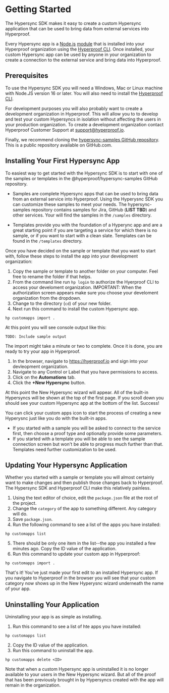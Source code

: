 # Getting Started

The Hypersync SDK makes it easy to create a custom Hypersync application that can be used to bring data from external services into Hyperproof.

Every Hypersync app is a [Node.js](https://nodejs.org/en/) [module](https://nodejs.org/api/modules.html) that is installed into your Hyperproof organization using the [Hyperproof CLI](./hyperproof-cli.md). Once installed, your custom Hypersync app can be used by anyone in your organization to create a connection to the external service and bring data into Hyperproof.

## Prerequisites

To use the Hypersync SDK you will need a Windows, Mac or Linux machine with Node.JS version 16 or later. You will also need to install the [Hyperproof CLI](./hyperproof-cli.md).

For development purposes you will also probably want to create a development organization in Hyperproof. This will allow you to to develop and test your custom Hypersyncs in isolation without affecting the users in your production organization. To create a development organization contact Hyperproof Customer Support at <support@hyperproof.io>.

Finally, we recommend cloning the [hypersync-samples GitHub repository](https://github.com/Hyperproof/hypersync-samples). This is a public repository available on GitHub.com.

## Installing Your First Hypersync App

To easiest way to get started with the Hypersync SDK is to start with one of the samples or templates in the @hyperproof/hypersync-samples GitHub repository.

- Samples are complete Hypersync apps that can be used to bring data from an external service into Hyperproof. Using the Hyperysnc SDK you can customize these samples to meet your needs. The hypersync-samples repository contains samples for Jira, GitHub (**LIST TBD**) and other services. Your will find the samples in the `/samples` directory.

- Templates provide you with the foundation of a Hyperync app and are a great starting point if you are targeting a service for which there is no sample, or if you want to start with a clean slate. Templates can be found in the `/templates` directory.

Once you have decided on the sample or template that you want to start with, follow these steps to install the app into your development organization:

1. Copy the sample or template to another folder on your computer. Feel free to rename the folder if that helps.
2. From the command line run `hp login` to authorize the Hyerproof CLI to access your develoment organization. IMPORTANT: When the authorization screen appears make sure you choose your develoment organization from the dropdown.
3. Change to the directory (`cd`) of your new folder.
4. Next run this command to install the custom Hypersync app.

```
hp customapps import .
```

At this point you will see console output like this:

```
TODO: Include sample output
```

The import might take a minute or two to complete. Once it is done, you are ready to try your app in Hyperproof.

1. In the browser, navigate to <https://hyerproof.io> and sign into your devleopment organization.
2. Navigate to any Control or Label that you have permissions to access.
3. Click on the **Automations** tab.
4. Click the **+New Hypersync** button.

At this point the New Hypersync wizard will appear. All of the built-in Hypersyncs will be shown at the top of the first page. If you scroll down you should see your custom Hypersync app at the bottom of the list. Success!

You can click your custom apps icon to start the process of creating a new Hyperysnc just like you do with the built-in apps.

- If you started with a sample you will be asked to connect to the service first, then choose a proof type and optionally provide some parameters.
- If you started with a template you will be able to see the sample connection screen but won't be able to progress much further than that. Templates need further customization to be used.

## Updating Your Hypersync Application

Whether you started with a sample or template you will almost certainly want to make changes and then publish those changes back to Hyperproof. The Hypersync SDK and Hyperproof CLI make this relatively painless.

1. Using the text editor of choice, edit the `package.json` file at the root of the project.
2. Change the `category` of the app to something different. Any category will do.
3. Save `package.json`.
4. Run the following command to see a list of the apps you have installed:

```
hp customapps list
```

5. There should be only one item in the list--the app you installed a few minutes ago. Copy the ID value of the application.
6. Run this command to update your custom app in Hyperproof:

```
hp customapps import .
```

That's it! You've just made your first edit to an installed Hypersync app. If you navigate to Hyperproof in the browser you will see that your custom category now shows up in the New Hyperysnc wizard underneath the name of your app.

## Uninstalling Your Application

Uninstalling your app is as simple as installing.

1. Run this command to see a list of hte apps you have installed:

```
hp customapps list
```

2. Copy the ID value of the application.
3. Run this command to uninstall the app.

```
hp customapps delete <ID>
```

Note that when a custom Hypersync app is uninstalled it is no longer available to your users in the New Hypersync wizard. But all of the proof that has been previously brought in by Hypersyncs created with the app will remain in the organization.
